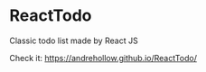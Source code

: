 # ReactTodo
Classic todo list made by React JS

Check it: https://andrehollow.github.io/ReactTodo/

